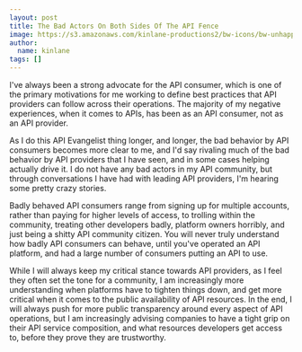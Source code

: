 ```yaml
---
layout: post
title: The Bad Actors On Both Sides Of The API Fence
image: https://s3.amazonaws.com/kinlane-productions2/bw-icons/bw-unhappy.png
author:
  name: kinlane
tags: []
---
```

I've always been a strong advocate for the API consumer, which is one of the primary motivations for me working to define best practices that API providers can follow across their operations. The majority of my negative experiences, when it comes to APIs, has been as an API consumer, not as an API provider.

As I do this API Evangelist thing longer, and longer, the bad behavior by API consumers becomes more clear to me, and I'd say rivaling much of the bad behavior by API providers that I have seen, and in some cases helping actually drive it. I do not have any bad actors in my API community, but through conversations I have had with leading API providers, I'm hearing some pretty crazy stories.

Badly behaved API consumers range from signing up for multiple accounts, rather than paying for higher levels of access, to trolling within the community, treating other developers badly, platform owners horribly, and just being a shitty API community citizen. You will never truly understand how badly API consumers can behave, until you've operated an API platform, and had a large number of consumers putting an API to use. 

While I will always keep my critical stance towards API providers, as I feel they often set the tone for a community, I am increasingly more understanding when platforms have to tighten things down, and get more critical when it comes to the public availability of API resources. In the end, I will always push for more public transparency around every aspect of API operations, but I am increasingly advising companies to have a tight grip on their API service composition, and what resources developers get access to, before they prove they are trustworthy.